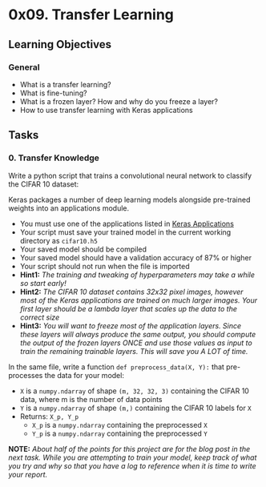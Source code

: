 # 0x09. Transfer Learning

## Learning Objectives

### General

-   What is a transfer learning?
-   What is fine-tuning?
-   What is a frozen layer? How and why do you freeze a layer?
-   How to use transfer learning with Keras applications

## Tasks

### 0. Transfer Knowledge


Write a python script that trains a convolutional neural network to classify the CIFAR 10 dataset:

Keras packages a number of deep learning models alongside pre-trained weights into an applications module.

-   You must use one of the applications listed in  [Keras Applications](https://intranet.hbtn.io/rltoken/tbgCxEaDctl-CBoEe1hl8g "Keras Applications")
-   Your script must save your trained model in the current working directory as  `cifar10.h5`
-   Your saved model should be compiled
-   Your saved model should have a validation accuracy of 87% or higher
-   Your script should not run when the file is imported
-   **Hint1:**  _The training and tweaking of hyperparameters may take a while so start early!_
-   **Hint2:**  _The CIFAR 10 dataset contains 32x32 pixel images, however most of the Keras applications are trained on much larger images. Your first layer should be a lambda layer that scales up the data to the correct size_
-   **Hint3:**  _You will want to freeze most of the application layers. Since these layers will always produce the same output, you should compute the output of the frozen layers ONCE and use those values as input to train the remaining trainable layers. This will save you A LOT of time._

In the same file, write a function  `def preprocess_data(X, Y):`  that pre-processes the data for your model:

-   `X`  is a  `numpy.ndarray`  of shape  `(m, 32, 32, 3)`  containing the CIFAR 10 data, where m is the number of data points
-   `Y`  is a  `numpy.ndarray`  of shape  `(m,)`  containing the CIFAR 10 labels for  `X`
-   Returns:  `X_p, Y_p`
    -   `X_p`  is a  `numpy.ndarray`  containing the preprocessed  `X`
    -   `Y_p`  is a  `numpy.ndarray`  containing the preprocessed  `Y`

**NOTE:**  _About half of the points for this project are for the blog post in the next task. While you are attempting to train your model, keep track of what you try and why so that you have a log to reference when it is time to write your report._